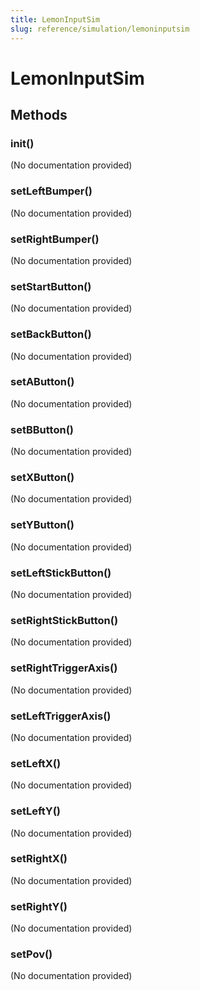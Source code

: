 ```yaml
---
title: LemonInputSim
slug: reference/simulation/lemoninputsim
---
```


# LemonInputSim

## Methods

### __init__()

(No documentation provided)

### setLeftBumper()

(No documentation provided)

### setRightBumper()

(No documentation provided)

### setStartButton()

(No documentation provided)

### setBackButton()

(No documentation provided)

### setAButton()

(No documentation provided)

### setBButton()

(No documentation provided)

### setXButton()

(No documentation provided)

### setYButton()

(No documentation provided)

### setLeftStickButton()

(No documentation provided)

### setRightStickButton()

(No documentation provided)

### setRightTriggerAxis()

(No documentation provided)

### setLeftTriggerAxis()

(No documentation provided)

### setLeftX()

(No documentation provided)

### setLeftY()

(No documentation provided)

### setRightX()

(No documentation provided)

### setRightY()

(No documentation provided)

### setPov()

(No documentation provided)

